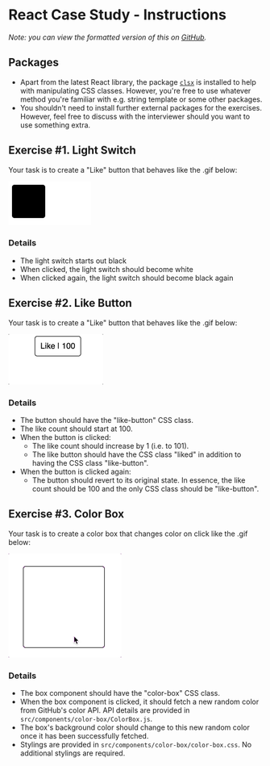 # React Case Study - Instructions

*Note: you can view the formatted version of this on [GitHub](https://github.com/bnguyensn/react-case-study/edit/master/INSTRUCTIONS.md).*

## Packages

- Apart from the latest React library, the package [`clsx`](https://www.npmjs.com/package/clsx) is installed to help with manipulating CSS classes. However, you're free to use whatever method you're familiar with e.g. string template or some other packages.
- You shouldn't need to install further external packages for the exercises. However, feel free to discuss with the interviewer should you want to use something extra.

## Exercise #1. Light Switch

Your task is to create a "Like" button that behaves like the .gif
below:

![Light switch](light-switch.gif)

### Details

- The light switch starts out black
- When clicked, the light switch should become white
- When clicked again, the light switch should become black again

## Exercise #2. Like Button

Your task is to create a "Like" button that behaves like the .gif
below:

![Like button](like-button.gif)

### Details

- The button should have the "like-button" CSS class.
- The like count should start at 100.
- When the button is clicked:
  - The like count should increase by 1 (i.e. to 101).
  - The like button should have the CSS class "liked" in addition to having the CSS class "like-button".
- When the button is clicked again:
  - The button should revert to its original state. In essence, the like count should be 100 and the only CSS class should be "like-button".

## Exercise #3. Color Box

Your task is to create a color box that changes color on click like the .gif
below:

![Color box](color-box.gif)

### Details

- The box component should have the "color-box" CSS class.
- When the box component is clicked, it should fetch a new random color from GitHub's color API. API details are provided in `src/components/color-box/ColorBox.js`.
- The box's background color should change to this new random color once it has been successfully fetched.
- Stylings are provided in `src/components/color-box/color-box.css`. No additional stylings are required.
